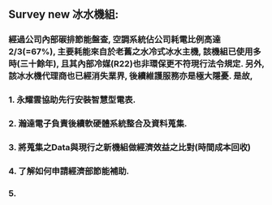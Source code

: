 ## Survey new 冰水機組: 
### 經過公司內部碳排節能盤查, 空調系統佔公司耗電比例高達2/3(=67%), 主要耗能來自於老舊之水冷式冰水主機, 該機組已使用多時(三十餘年), 且其內部冷媒(R22)也非環保更不符現行法令規定. 另外, 該冰水機代理商也已經消失業界, 後續維護服務亦是極大隱憂.  是故, 

### 1. 永耀雲協助先行安裝智慧型電表.
### 2. 瀚達電子負責後續軟硬體系統整合及資料蒐集.
### 3. 將蒐集之Data與現行之新機組做經濟效益之比對(時間成本回收)
### 4. 了解如何申請經濟部節能補助.
### 5. 


